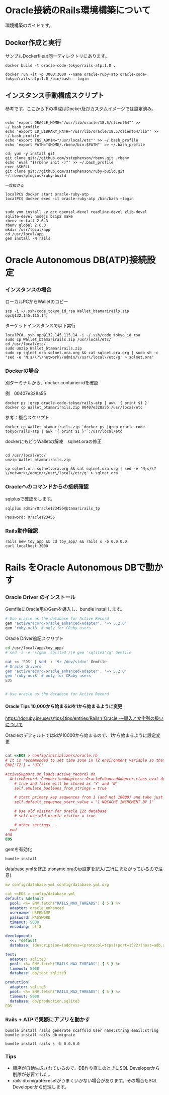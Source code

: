 # Oracle接続のRails環境構築について

環境構築のガイドです。

## Docker作成と実行

サンプルDockerfileは同一ディレクトリにあります。

```text
docker build -t oracle-code-tokyo/rails-atp:1.0 .

docker run -it -p 3000:3000 --name oracle-ruby-atp oracle-code-tokyo/rails-atp:1.0 /bin/bash --login

```


## インスタンス手動構成スクリプト

参考です。ここから下の構成はDocker及びカスタムイメージでは設定済み。



```text

echo 'export ORACLE_HOME="/usr/lib/oracle/18.5/client64"' >> ~/.bash_profile
echo 'export LD_LIBRARY_PATH="/usr/lib/oracle/18.5/client64/lib"' >> ~/.bash_profile
echo 'export TNS_ADMIN="/usr/local/etc"' >> ~/.bash_profile
echo 'export PATH="$HOME/.rbenv/bin:$PATH"' >> ~/.bash_profile

cd; yum -y install git
git clone git://github.com/sstephenson/rbenv.git .rbenv
echo 'eval "$(rbenv init -)"' >> ~/.bash_profile
exec $SHELL
git clone git://github.com/sstephenson/ruby-build.git ~/.rbenv/plugins/ruby-build

一度抜ける

localPC$ docker start oracle-ruby-atp
localPC$ docker exec -it oracle-ruby-atp /bin/bash —login


sudo yum install -y gcc openssl-devel readline-devel zlib-devel sqlite-devel nodejs bzip2 make
rbenv install 2.6.3
rbenv global 2.6.3
mkdir /usr/local/app
cd /usr/local/app
gem install -N rails
```






# Oracle Autonomous DB(ATP)接続設定

### インスタンスの場合

ローカルPCからWalletのコピー

```text
scp -i ~/.ssh/code_tokyo_id_rsa Wallet_btamarirails.zip opc@132.145.115.14:
```

ターゲットインスタンスで以下実行

```text
localPC#  ssh opc@132.145.115.14 -i ~/.ssh/code_tokyo_id_rsa
sudo cp Wallet_btamarirails.zip /usr/local/etc/
cd /usr/local/etc/
sudo unzip Wallet_btamarirails.zip
sudo cp sqlnet.ora sqlnet.ora.org && cat sqlnet.ora.org | sudo sh -c "sed -e 'N;s/\?\/network\/admin/\/usr\/local\/etc/g' > sqlnet.ora"

```


### Dockerの場合

別ターミナルから、docker container idを確認

例　00407e328a55

```text
docker ps |grep oracle-code-tokyo/rails-atp | awk '{ print $1 }'
docker cp Wallet_btamarirails.zip 00407e328a55:/usr/local/etc
```


参考：複合スクリプト

```text
docker cp Wallet_btamarirails.zip `docker ps |grep oracle-code-tokyo/rails-atp | awk '{ print $1 }'`:/usr/local/etc

```


dockerにもどりWalletの解凍　sqlnet.oraの修正


```

cd /usr/local/etc/
unzip Wallet_btamarirails.zip

cp sqlnet.ora sqlnet.ora.org && cat sqlnet.ora.org | sed -e 'N;s/\?\/network\/admin/\/usr\/local\/etc/g' > sqlnet.ora
```

### Oracleへのコマンドからの接続確認

sqlplusで確認をします。

```text
sqlplus admin/Oracle123456@btamarirails_tp

Password: Oracle123456
```




### Rails動作確認

```
rails new toy_app && cd toy_app/ && rails s -b 0.0.0.0
curl localhost:3000
```

# Rails をOracle Autonomous DBで動かす

### Oracle Driver のインストール

GemfileにOracle用のGemを導入し、bundle installします。

``` ruby
# Use oracle as the database for Active Record
gem 'activerecord-oracle_enhanced-adapter', '~> 5.2.0'
gem 'ruby-oci8' # only for CRuby users
```

Oracle Driver追記スクリプト

``` bash
cd /usr/local/app/toy_app/
# sed -i -e "s/gem 'sqlite3'/\# gem 'sqlite3'/g" Gemfile

cat << 'EOS' | sed -i '9r /dev/stdin' Gemfile
# Oracle drivers
gem 'activerecord-oracle_enhanced-adapter', '~> 5.2.0'
gem 'ruby-oci8' # only for CRuby users
EOS


# Use oracle as the database for Active Record
```


#### Oracle Tips 10,000から始まるidを1から始まるように変更

https://doruby.jp/users/tips4tips/entries/RailsでOracle～-導入と文字列の扱いについて



Oracleのデフォルトではidが10000から始まるので、1から始まるように設定変更

``` ruby

cat <<EOS > config/initializers/oracle.rb
# It is recommended to set time zone in TZ environment variable so that the same timezone will be used by Ruby and by Oracle session
ENV['TZ'] = 'UTC'

ActiveSupport.on_load(:active_record) do
  ActiveRecord::ConnectionAdapters::OracleEnhancedAdapter.class_eval do
    # true and false will be stored as 'Y' and 'N'
    self.emulate_booleans_from_strings = true

    # start primary key sequences from 1 (and not 10000) and take just one next value in each session
    self.default_sequence_start_value = "1 NOCACHE INCREMENT BY 1"

    # Use old visitor for Oracle 12c database
    # self.use_old_oracle_visitor = true

    # other settings ...
  end
end
EOS
```

gemを有効化

```
bundle install
```

database.ymlを修正 tnsname.oraのtp設定を記入(二行にまたがっているので注意)

``` yaml
mv config/database.yml config/database.yml.org

cat <<EOS > config/database.yml
default: &default
  pool: <%= ENV.fetch("RAILS_MAX_THREADS") { 5 } %>
  adapter: oracle_enhanced
  username: USERNAME
  password: PASSWORD
  timeout: 5000
  encoding: utf8

development:
  <<: *default
  database: (description=(address=(protocol=tcps)(port=1522)(host=adb.ap-tokyo-1.oraclecloud.com))(connect_data=(service_name=hogehoge_btamarirails_tp.atp.oraclecloud.com))(security=(ssl_server_cert_dn="CN=adb.ap-tokyo-1.oraclecloud.com,OU=Oracle ADB TOKYO,O=Oracle Corporation,L=Redwood City,ST=California,C=US")))

test:
  adapter: sqlite3
  pool: <%= ENV.fetch("RAILS_MAX_THREADS") { 5 } %>
  timeout: 5000
  database: db/test.sqlite3

production:
  adapter: sqlite3
  pool: <%= ENV.fetch("RAILS_MAX_THREADS") { 5 } %>
  timeout: 5000
  database: db/production.sqlite3
EOS
```

### Rails + ATPで実際にアプリを動かす

```text
bundle install rails generate scaffold User name:string email:string
bundle install rails db:migrate

bundle install rails s -b 0.0.0.0
```

### Tips

- 順序が自動生成されているので、DB作り直しのときにSQL Developerから削除が必要でした。
- rails db:migrate:resetがうまくいかない場合があります。その場合もSQL Developerから処理します。

